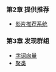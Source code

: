 
### 第2章 提供推荐
* [影片推荐系统](/JTZHBC/2.recommendation/recommendations.py)

### 第3章 发现群组
* [字词向量](/JTZHBC/3.discovery/generatefeedvector.py)
* [聚类](/JTZHBC/3.discovery/clusters.py)

